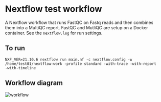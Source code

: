 # Nextflow test workflow  

A Nextflow workflow that runs FastQC on Fastq reads and then combines them into a MultiQC report. FastQC and MutliQC are setup on a Docker container. See the `nextflow.log` for run settings.

## To run

 `NXF_VER=21.10.6 nextflow run main.nf -c nextflow.config -w /home/test01/nextflow-work -profile standard -with-trace -with-report -with-timeline` 

## Workflow diagram

![workflow](https://raw.githubusercontent.com/grbot/run-fastqc/master/run-fastqc_flowchart.png "Nextflow workflow")

